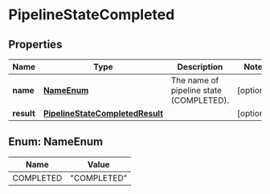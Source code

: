 # PipelineStateCompleted

## Properties
Name | Type | Description | Notes
------------ | ------------- | ------------- | -------------
**name** | [**NameEnum**](#NameEnum) | The name of pipeline state (COMPLETED). |  [optional]
**result** | [**PipelineStateCompletedResult**](PipelineStateCompletedResult.md) |  |  [optional]

<a name="NameEnum"></a>
## Enum: NameEnum
Name | Value
---- | -----
COMPLETED | &quot;COMPLETED&quot;
